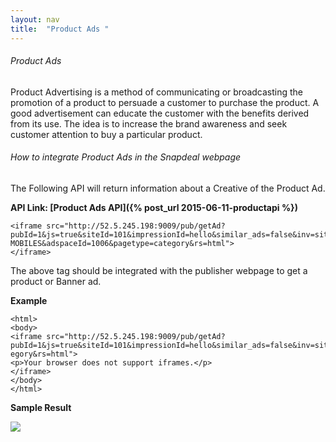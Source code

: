 ```yaml
---
layout: nav
title:  "Product Ads "
---
```


<h6>Product Ads</h6>

Product Advertising is a method of communicating or broadcasting the promotion of a product to persuade a customer to purchase the product. A good advertisement can educate the customer with the benefits derived from its use. The idea is to increase the brand awareness and seek customer attention to buy a particular product.

<h6>How to integrate Product Ads in the Snapdeal  webpage</h6> 
The Following API will return information about a Creative of the Product Ad. 

<strong>API Link: [Product Ads API]({% post_url 2015-06-11-productapi %})</strong>

	<iframe src="http://52.5.245.198:9009/pub/getAd?pubId=1&js=true&siteId=101&impressionId=hello&similar_ads=false&inv=site&category=
	MOBILES&adspaceId=1006&pagetype=category&rs=html">
	</iframe>
The above tag should be integrated with the publisher webpage to get a product or Banner ad.

<strong>Example</strong>

	<html>
	<body>
	<iframe src="http://52.5.245.198:9009/pub/getAd?pubId=1&js=true&siteId=101&impressionId=hello&similar_ads=false&inv=site&category=MOB
	egory&rs=html">
	<p>Your browser does not support iframes.</p>
	</iframe>
	</body>
	</html>

<strong>Sample Result</strong>

<img src="{{ site.baseurl }}/img/productadnew.png">